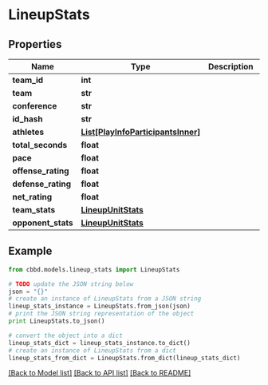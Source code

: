 # LineupStats


## Properties
Name | Type | Description | Notes
------------ | ------------- | ------------- | -------------
**team_id** | **int** |  | 
**team** | **str** |  | 
**conference** | **str** |  | 
**id_hash** | **str** |  | 
**athletes** | [**List[PlayInfoParticipantsInner]**](PlayInfoParticipantsInner.md) |  | 
**total_seconds** | **float** |  | 
**pace** | **float** |  | 
**offense_rating** | **float** |  | 
**defense_rating** | **float** |  | 
**net_rating** | **float** |  | 
**team_stats** | [**LineupUnitStats**](LineupUnitStats.md) |  | 
**opponent_stats** | [**LineupUnitStats**](LineupUnitStats.md) |  | 

## Example

```python
from cbbd.models.lineup_stats import LineupStats

# TODO update the JSON string below
json = "{}"
# create an instance of LineupStats from a JSON string
lineup_stats_instance = LineupStats.from_json(json)
# print the JSON string representation of the object
print LineupStats.to_json()

# convert the object into a dict
lineup_stats_dict = lineup_stats_instance.to_dict()
# create an instance of LineupStats from a dict
lineup_stats_from_dict = LineupStats.from_dict(lineup_stats_dict)
```
[[Back to Model list]](../README.md#documentation-for-models) [[Back to API list]](../README.md#documentation-for-api-endpoints) [[Back to README]](../README.md)


